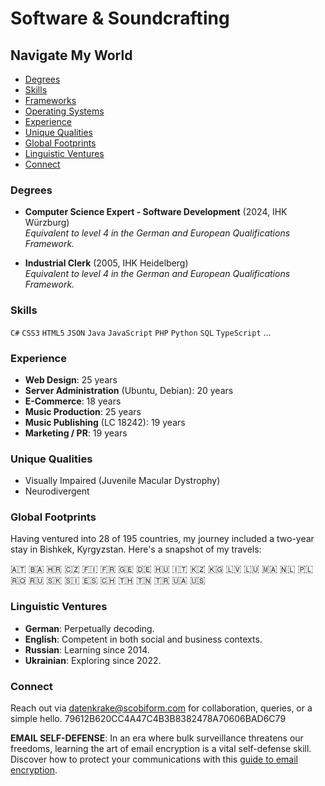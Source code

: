 # Software & Soundcrafting

## Navigate My World

- [Degrees](#degrees)
- [Skills](#skills)
- [Frameworks](#frameworks)
- [Operating Systems](#operating-systems)
- [Experience](#experience)
- [Unique Qualities](#unique-qualities)
- [Global Footprints](#global-footprints)
- [Linguistic Ventures](#linguistic-ventures)
- [Connect](#connect)

### Degrees

- **Computer Science Expert - Software Development** (2024, IHK Würzburg)\
  _Equivalent to level 4 in the German and European Qualifications Framework._

- **Industrial Clerk** (2005, IHK Heidelberg)\
  _Equivalent to level 4 in the German and European Qualifications Framework._

### Skills

`C#` `CSS3` `HTML5` `JSON` `Java` `JavaScript` `PHP` `Python` `SQL` `TypeScript` ...

### Experience

- **Web Design**: 25 years
- **Server Administration** (Ubuntu, Debian): 20 years
- **E-Commerce**: 18 years
- **Music Production**: 25 years
- **Music Publishing** (LC 18242): 19 years
- **Marketing / PR**: 19 years

### Unique Qualities

- Visually Impaired (Juvenile Macular Dystrophy)
- Neurodivergent

### Global Footprints

Having ventured into 28 of 195 countries, my journey included a two-year stay in Bishkek, Kyrgyzstan. Here's a snapshot of my travels:

🇦🇹 🇧🇦 🇭🇷 🇨🇿 🇫🇮 🇫🇷 🇬🇪 🇩🇪 🇭🇺 🇮🇹 🇰🇿 🇰🇬 🇱🇻 🇱🇺 🇲🇦 🇳🇱 🇵🇱 🇷🇴 🇷🇺 🇸🇰 🇸🇮 🇪🇸 🇨🇭 🇹🇭 🇹🇳 🇹🇷 🇺🇦 🇺🇸

### Linguistic Ventures

- **German**: Perpetually decoding.
- **English**: Competent in both social and business contexts.
- **Russian**: Learning since 2014.
- **Ukrainian**: Exploring since 2022.

### Connect

Reach out via [datenkrake@scobiform.com](mailto:datenkrake@scobiform.com) for collaboration, queries, or a simple hello.
79612B620CC4A47C4B3B8382478A70606BAD6C79

**EMAIL SELF-DEFENSE**: In an era where bulk surveillance threatens our freedoms, learning the art of email encryption is a vital self-defense skill. Discover how to protect your communications with this [guide to email encryption](https://emailselfdefense.fsf.org/en/).
